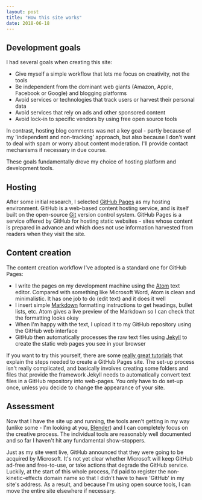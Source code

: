 ```yaml
---
layout: post
title: "How this site works"
date: 2018-06-18
---
```


## Development goals

I had several goals when creating this site:
* Give myself a simple workflow that lets me focus on creativity, not the tools
* Be independent from the dominant web giants (Amazon, Apple, Facebook or Google) and blogging platforms
* Avoid services or technologies that track users or harvest their personal data
* Avoid services that rely on ads and other sponsored content
* Avoid lock-in to specific vendors by using free open source tools 

In contrast, hosting blog comments was not a key goal - partly because of my 'independent and non-tracking' approach, but also because I don't want to deal with spam or worry about content moderation. I'll provide contact mechanisms if necessary in due course.

These goals fundamentally drove my choice of hosting platform and development tools.
## Hosting
After some initial research, I selected [GitHub Pages](https://pages.github.com/) as my hosting environment. GitHub is a web-based content hosting service, and is itself built on the open-source [Git](https://git-scm.com/) version control system. GitHub Pages is a service offered by GitHub for hosting static websites - sites whose content is prepared in advance and which does not use information harvested from readers when they visit the site.
## Content creation

The content creation workflow I've adopted is a standard one for GitHub Pages: 

* I write the pages on my development machine using the [Atom](https://atom.io/) text editor. Compared with something like Microsoft Word, Atom is clean and minimalistic. It has one job to do (edit text) and it does it well
* I insert simple [Markdown](https://daringfireball.net/projects/markdown/) formatting instructions to get headings, bullet lists, etc. Atom gives a live preview of the Markdown so I can check that the formatting looks okay
* When I'm happy with the text, I upload it to my GitHub repository using the GitHub web interface
* GitHub then automatically processes the raw text files using [Jekyll](https://jekyllrb.com/) to create the static web pages you see in your browser

If you want to try this yourself, there are some [really great tutorials](http://jmcglone.com/guides/github-pages/) that explain the  steps needed to create a GitHub Pages site. The set-up process isn't really complicated, and basically involves creating some folders and files that provide the framework Jekyll needs to automatically convert text files in a GitHub repository into web-pages. You only have to do set-up once, unless you decide to change the appearance of your site. 
## Assessment
Now that I have the site up and running, the tools aren't getting in my way (unlike some - I'm looking at you, [Blender](https://www.blender.org/)) and I can completely focus on the creative process. The individual tools are reasonably well documented and so far I haven't hit any fundamental show-stoppers. 

Just as my site went live, GitHub announced that they were going to be acquired by Microsoft. It's not yet clear whether Microsoft will keep GitHub ad-free and free-to-use, or take actions that degrade the GitHub service. Luckily, at the start of this whole process, I'd paid to register the non-kinetic-effects domain name so that I didn't have to have 'GitHub' in my site's address. As a result, and because I'm using open source tools, I can move the entire site elsewhere if necessary.
